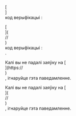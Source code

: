 [<br host>]<br action>код верыфікацыі :<br code>

[<br host>](<br protocol>//<br host>)<br action>код верыфікацыі :<br code>.

Калі вы не падалі заяўку на [<br host>](https://<br host>)<br action>, ігнаруйце гэта паведамленне.

Калі вы не падалі заяўку на [<br host>](<br protocol>//<br host>)<br action>, ігнаруйце гэта паведамленне.
